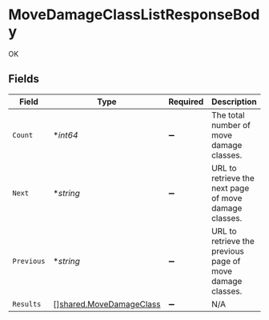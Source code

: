 # MoveDamageClassListResponseBody

OK


## Fields

| Field                                                              | Type                                                               | Required                                                           | Description                                                        | Example                                                            |
| ------------------------------------------------------------------ | ------------------------------------------------------------------ | ------------------------------------------------------------------ | ------------------------------------------------------------------ | ------------------------------------------------------------------ |
| `Count`                                                            | **int64*                                                           | :heavy_minus_sign:                                                 | The total number of move damage classes.                           | 3                                                                  |
| `Next`                                                             | **string*                                                          | :heavy_minus_sign:                                                 | URL to retrieve the next page of move damage classes.              | https://pokeapi.co/api/v2/move-damage-class/?offset=20&limit=20    |
| `Previous`                                                         | **string*                                                          | :heavy_minus_sign:                                                 | URL to retrieve the previous page of move damage classes.          |                                                                    |
| `Results`                                                          | [][shared.MoveDamageClass](../../models/shared/movedamageclass.md) | :heavy_minus_sign:                                                 | N/A                                                                |                                                                    |